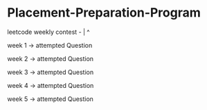 # Placement-Preparation-Program

leetcode weekly contest -
                        |
                        ^

week 1 -> attempted Question

week 2 -> attempted Question

week 3 -> attempted Question

week 4 -> attempted Question

week 5 -> attempted Question
